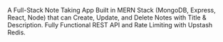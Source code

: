 A Full-Stack Note Taking App Built in MERN Stack (MongoDB, Express, React, Node) that can Create, Update, and Delete Notes with Title & Description.
Fully Functional REST API and Rate Limiting with Upstash Redis.
